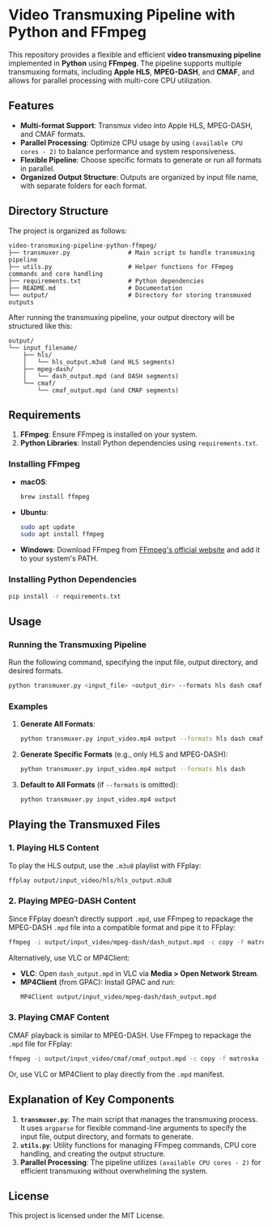 # Video Transmuxing Pipeline with Python and FFmpeg

This repository provides a flexible and efficient **video transmuxing pipeline** implemented in **Python** using **FFmpeg**. The pipeline supports multiple transmuxing formats, including **Apple HLS**, **MPEG-DASH**, and **CMAF**, and allows for parallel processing with multi-core CPU utilization.

## Features

- **Multi-format Support**: Transmux video into Apple HLS, MPEG-DASH, and CMAF formats.
- **Parallel Processing**: Optimize CPU usage by using `(available CPU cores - 2)` to balance performance and system responsiveness.
- **Flexible Pipeline**: Choose specific formats to generate or run all formats in parallel.
- **Organized Output Structure**: Outputs are organized by input file name, with separate folders for each format.

## Directory Structure

The project is organized as follows:

```
video-transmuxing-pipeline-python-ffmpeg/
├── transmuxer.py                # Main script to handle transmuxing pipeline
├── utils.py                     # Helper functions for FFmpeg commands and core handling
├── requirements.txt             # Python dependencies
├── README.md                    # Documentation
└── output/                      # Directory for storing transmuxed outputs
```

After running the transmuxing pipeline, your output directory will be structured like this:

```
output/
└── input_filename/
    ├── hls/
    │   └── hls_output.m3u8 (and HLS segments)
    ├── mpeg-dash/
    │   └── dash_output.mpd (and DASH segments)
    └── cmaf/
        └── cmaf_output.mpd (and CMAF segments)
```

## Requirements

1. **FFmpeg**: Ensure FFmpeg is installed on your system.
2. **Python Libraries**: Install Python dependencies using `requirements.txt`.

### Installing FFmpeg

- **macOS**:
  ```bash
  brew install ffmpeg
  ```

- **Ubuntu**:
  ```bash
  sudo apt update
  sudo apt install ffmpeg
  ```

- **Windows**:
  Download FFmpeg from [FFmpeg's official website](https://ffmpeg.org/download.html) and add it to your system's PATH.

### Installing Python Dependencies

```bash
pip install -r requirements.txt
```

## Usage

### Running the Transmuxing Pipeline

Run the following command, specifying the input file, output directory, and desired formats.

```bash
python transmuxer.py <input_file> <output_dir> --formats hls dash cmaf
```

### Examples

1. **Generate All Formats**:

   ```bash
   python transmuxer.py input_video.mp4 output --formats hls dash cmaf
   ```

2. **Generate Specific Formats** (e.g., only HLS and MPEG-DASH):

   ```bash
   python transmuxer.py input_video.mp4 output --formats hls dash
   ```

3. **Default to All Formats** (if `--formats` is omitted):

   ```bash
   python transmuxer.py input_video.mp4 output
   ```

## Playing the Transmuxed Files

### 1. Playing HLS Content

To play the HLS output, use the `.m3u8` playlist with FFplay:

```bash
ffplay output/input_video/hls/hls_output.m3u8
```

### 2. Playing MPEG-DASH Content

Since FFplay doesn’t directly support `.mpd`, use FFmpeg to repackage the MPEG-DASH `.mpd` file into a compatible format and pipe it to FFplay:

```bash
ffmpeg -i output/input_video/mpeg-dash/dash_output.mpd -c copy -f matroska - | ffplay -
```

Alternatively, use VLC or MP4Client:

- **VLC**: Open `dash_output.mpd` in VLC via **Media > Open Network Stream**.
- **MP4Client** (from GPAC): Install GPAC and run:
  ```bash
  MP4Client output/input_video/mpeg-dash/dash_output.mpd
  ```

### 3. Playing CMAF Content

CMAF playback is similar to MPEG-DASH. Use FFmpeg to repackage the `.mpd` file for FFplay:

```bash
ffmpeg -i output/input_video/cmaf/cmaf_output.mpd -c copy -f matroska - | ffplay -
```

Or, use VLC or MP4Client to play directly from the `.mpd` manifest.

## Explanation of Key Components

1. **`transmuxer.py`**: The main script that manages the transmuxing process. It uses `argparse` for flexible command-line arguments to specify the input file, output directory, and formats to generate.
2. **`utils.py`**: Utility functions for managing FFmpeg commands, CPU core handling, and creating the output structure.
3. **Parallel Processing**: The pipeline utilizes `(available CPU cores - 2)` for efficient transmuxing without overwhelming the system.

## License

This project is licensed under the MIT License.
